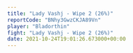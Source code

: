 ```yaml
---
title: "Lady Vashj - Wipe 2 (26%)"
reportCode: "BNhy3GwzCKJA89Vn"
player: "Bladorthin"
fight: "Lady Vashj - Wipe 2 (26%)"
date: 2021-10-24T19:01:26.673000+00:00
---
```

